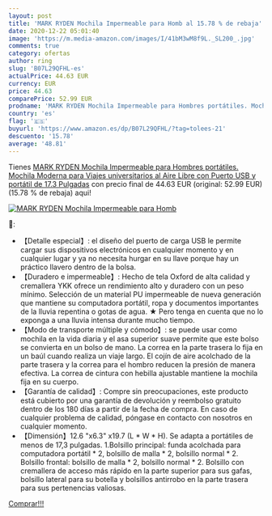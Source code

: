 ```yaml
---
layout: post
title: 'MARK RYDEN Mochila Impermeable para Homb al 15.78 % de rebaja'
date: 2020-12-22 05:01:40
image: 'https://m.media-amazon.com/images/I/41bM3wM8f9L._SL200_.jpg'
comments: true
category: ofertas
author: ring
slug: 'B07L29QFHL-es'
actualPrice: 44.63 EUR
currency: EUR
price: 44.63
comparePrice: 52.99 EUR
prodname: 'MARK RYDEN Mochila Impermeable para Hombres portátiles. Mochila Moderna para Viajes universitarios al Aire Libre con Puerto USB y portátil de 17.3 Pulgadas'
country: 'es'
flag: '🇪🇸'
buyurl: 'https://www.amazon.es/dp/B07L29QFHL/?tag=tolees-21'
descuento: '15.78'
average: '48.81'
---
```


Tienes [MARK RYDEN Mochila Impermeable para Hombres portátiles. Mochila Moderna para Viajes universitarios al Aire Libre con Puerto USB y portátil de 17.3 Pulgadas](https://www.amazon.es/dp/B07L29QFHL/?tag=tolees-21) con precio final de  44.63 EUR (original: 52.99 EUR) (15.78 %  de rebaja) aqui!

[![MARK RYDEN Mochila Impermeable para Homb](https://m.media-amazon.com/images/I/41bM3wM8f9L._SL200_.jpg)](https://www.amazon.es/dp/B07L29QFHL/?tag=tolees-21)

🔎:

- 【Detalle especial】: el diseño del puerto de carga USB le permite cargar sus dispositivos electrónicos en cualquier momento y en cualquier lugar y ya no necesita hurgar en su llave porque hay un práctico llavero dentro de la bolsa.
- 【Duradero e impermeable】: Hecho de tela Oxford de alta calidad y cremallera YKK ofrece un rendimiento alto y duradero con un peso mínimo. Selección de un material PU impermeable de nueva generación que mantiene su computadora portátil, ropa y documentos importantes de la lluvia repentina o gotas de agua. ★ Pero tenga en cuenta que no lo exponga a una lluvia intensa durante mucho tiempo.
- 【Modo de transporte múltiple y cómodo】: se puede usar como mochila en la vida diaria y el asa superior suave permite que este bolso se convierta en un bolso de mano. La correa en la parte trasera lo fija en un baúl cuando realiza un viaje largo. El cojín de aire acolchado de la parte trasera y la correa para el hombro reducen la presión de manera efectiva. La correa de cintura con hebilla ajustable mantiene la mochila fija en su cuerpo.
- 【Garantía de calidad】: Compre sin preocupaciones, este producto está cubierto por una garantía de devolución y reembolso gratuito dentro de los 180 días a partir de la fecha de compra. En caso de cualquier problema de calidad, póngase en contacto con nosotros en cualquier momento.
- 【Dimensión】12.6 "x6.3" x19.7 (L * W * H). Se adapta a portátiles de menos de 17,3 pulgadas. 1.Bolsillo principal: funda acolchada para computadora portátil * 2, bolsillo de malla * 2, bolsillo normal * 2. Bolsillo frontal: bolsillo de malla * 2, bolsillo normal * 2. Bolsillo con cremallera de acceso más rápido en la parte superior para sus gafas, bolsillo lateral para su botella y bolsillos antirrobo en la parte trasera para sus pertenencias valiosas.

[Comprar!!!](https://www.amazon.es/dp/B07L29QFHL/?tag=tolees-21)
